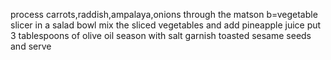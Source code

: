 process carrots,raddish,ampalaya,onions through the matson b=vegetable slicer
in a salad bowl mix the sliced vegetables and add pineapple juice
put 3 tablespoons of olive oil
season with salt
garnish toasted sesame seeds and serve